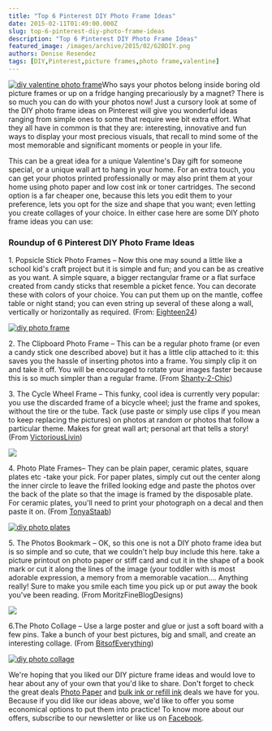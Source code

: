 ```yaml
---
title: "Top 6 Pinterest DIY Photo Frame Ideas"
date: 2015-02-11T01:49:00.000Z
slug: top-6-pinterest-diy-photo-frame-ideas
description: "Top 6 Pinterest DIY Photo Frame Ideas"
featured_image: /images/archive/2015/02/62BDIY.png
authors: Denise Resendez
tags: [DIY,Pinterest,picture frames,photo frame,valentine]
---
```


[![diy valentine photo frame](/blog/images/6-DIY.png "Top 6 DIY Pinterest Photo Frame Ideas ")](/blog/images/6-DIY.png)Who says your photos belong inside boring old picture frames or up on a fridge hanging precariously by a magnet? There is so much you can do with your photos now! Just a cursory look at some of the DIY photo frame ideas on Pinterest will give you wonderful ideas ranging from simple ones to some that require wee bit extra effort. What they all have in common is that they are: interesting, innovative and fun ways to display your most precious visuals, that recall to mind some of the most memorable and significant moments or people in your life.

This can be a great idea for a unique Valentine's Day gift for someone special, or a unique wall art to hang in your home. For an extra touch, you can get your photos printed professionally or may also print them at your home using photo paper and low cost ink or toner cartridges. The second option is a far cheaper one, because this lets you edit them to your preference, lets you opt for the size and shape that you want; even letting you create collages of your choice. In either case here are some DIY photo frame ideas you can use:

### Roundup of 6 Pinterest DIY Photo Frame Ideas 

1\. Popsicle Stick Photo Frames – Now this one may sound a little like a school kid's craft project but it is simple and fun; and you can be as creative as you want. A simple square, a bigger rectangular frame or a flat surface created from candy sticks that resemble a picket fence. You can decorate these with colors of your choice. You can put them up on the mantle, coffee table or night stand; you can even string up several of these along a wall, vertically or horizontally as required. (From: [Eighteen24](https://eighteen25.blogspot.com/2013/07/popsicle-stick-frames.html))

[![diy photo frame](/blog/images/1.png "Popsicle Stick Frames DIY Tutorial ")](/blog/images/1.png)

2\. The Clipboard Photo Frame – This can be a regular photo frame (or even a candy stick one described above) but it has a little clip attached to it: this saves you the hassle of inserting photos into a frame. You simply clip it on and take it off. You will be encouraged to rotate your images faster because this is so much simpler than a regular frame. (From [Shanty-2-Chic](https://www.shanty-2-chic.com/diy-bow-picture-frame/))

3\. The Cycle Wheel Frame – This funky, cool idea is currently very popular: you use the discarded frame of a bicycle wheel; just the frame and spokes, without the tire or the tube. Tack (use paste or simply use clips if you mean to keep replacing the pictures) on photos at random or photos that follow a particular theme. Makes for great wall art; personal art that tells a story! (From [VictoriousLivin](https://victoriouslivn.wordpress.com/2012/06/13/making-memories-every-mile/))

[![](/blog/images/1.jpg)](/blog/images/1.jpg)

4\. Photo Plate Frames– They can be plain paper, ceramic plates, square plates etc -take your pick. For paper plates, simply cut out the center along the inner circle to leave the frilled looking edge and paste the photos over the back of the plate so that the image is framed by the disposable plate. For ceramic plates, you'll need to print your photograph on a decal and then paste it on. (From [TonyaStaab](https://www.tonyastaab.com/diy-photo-plate/))

[![diy photo plates](/blog/images/diy-frames.png "DIY Photo Plates Tutorial for Valentine's Day")](/blog/images/diy-frames.png)

5\. The Photos Bookmark – OK, so this one is not a DIY photo frame idea but is so simple and so cute, that we couldn't help buy include this here. take a picture printout on photo paper or stiff card and cut it in the shape of a book mark or cut it along the lines of the image (your toddler with is most adorable expression, a memory from a memorable vacation…. Anything really! Sure to make you smile each time you pick up or put away the book you've been reading. (From MoritzFineBlogDesigns)

[![](/blog/images/1.jpg)](/blog/images/1.jpg)

6.The Photo Collage – Use a large poster and glue or just a soft board with a few pins. Take a bunch of your best pictures, big and small, and create an interesting collage. (From [BitsofEverything](https://blog.bitsofeverything.com/2011/04/wall-picture-collage.html))

[![diy photo collage ](/blog/images/1.jpg "Wall Picture Collage Tutorial ")](/blog/images/1.jpg)

We're hoping that you liked our DIY picture frame ideas and would love to hear about any of your own that you'd like to share. Don't forget to check the great deals [Photo Paper](https://www.compandsave.com/paper) and [bulk ink or refill ink](https://www.compandsave.com/ink-refill-bulk-ink) deals we have for you. Because if you did like our ideas above, we'd like to offer you some economical options to put them into practice! To know more about our offers, subscribe to our newsletter or like us on [Facebook](https://blog.compandsave.com/2015/01/buy-1-get-2-free-dell-t091n-black-t092n.html). 